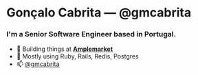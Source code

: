 # Gonçalo Cabrita — @gmcabrita

### I'm a Senior Software Engineer based in Portugal.

- 🏢 Building things at [**Amplemarket**](https://amplemarket.com)
- 🔧 Mostly using Ruby, Rails, Redis, Postgres
- 📫 [@gmcabrita](https:/x.com/gmcabrita)
